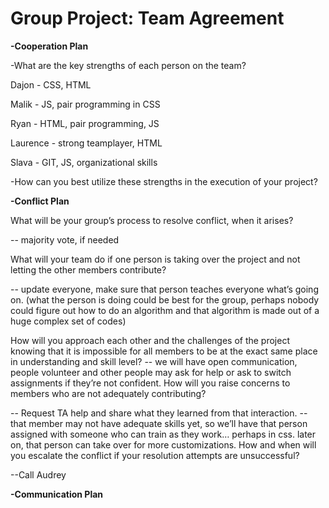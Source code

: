 # Group Project: Team Agreement


**-Cooperation Plan**

-What are the key strengths of each person on the team?

Dajon - CSS, HTML

Malik - JS, pair programming in CSS

Ryan - HTML, pair programming, JS

Laurence - strong teamplayer, HTML

Slava - GIT, JS, organizational skills


-How can you best utilize these strengths in the execution of your project?





**-Conflict Plan**


What will be your group’s process to resolve conflict, when it arises?

-- majority vote, if needed

What will your team do if one person is taking over the project and not letting the other members contribute?

-- update everyone, make sure that person teaches everyone what’s going on. (what the person is doing could be best for the group, perhaps nobody could figure out how to do an algorithm and that algorithm is made out of a huge complex set of codes)

How will you approach each other and the challenges of the project knowing that it is impossible for all members to be at the exact same place in understanding and skill level?
-- we will have open communication, people volunteer and other people may ask for help or ask to switch assignments if they’re not confident.
How will you raise concerns to members who are not adequately contributing?

-- Request TA help and share what they learned from that interaction.
-- that member may not have adequate skills yet, so we’ll have that person assigned with someone who can train as they work… perhaps in css. later on, that person can take over for more customizations.
How and when will you escalate the conflict if your resolution attempts are unsuccessful?

--Call Audrey

**-Communication Plan**
